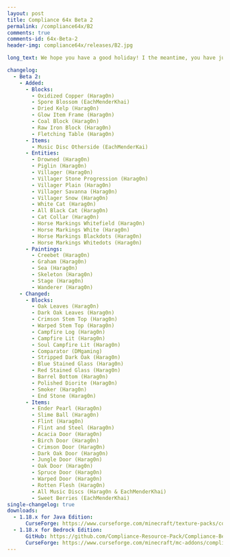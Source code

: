 ```yaml
---
layout: post
title: Compliance 64x Beta 2
permalink: /compliance64x/B2
comments: true
comments-id: 64x-Beta-2
header-img: compliance64x/releases/B2.jpg

long_text: We hope you have a good holiday! I the meantime, you have just opened one of your presents that Santa Claus has slipped for you under the tree... But what do I see? Incredible, a Compliance 64x update! (I really have to stop ...) So what's new in this update? Unfortunately it will not be as major as the previous one it brings many missing textures such as the drowned (even if we do not appreciate them), the horses are finally finished, the villagers and especially the most important block ... the dried kelp!You know the melody, the link is below bla bla bla.... I have nothing against you but I have something better to do! See you next year!! 

changelog:
  - Beta 2:
    - Added:
      - Blocks:
        - Oxidized Copper (Harag0n)
        - Spore Blossom (EachMenderKhai)
        - Dried Kelp (Harag0n)
        - Glow Item Frame (Harag0n)
        - Coal Block (Harag0n)
        - Raw Iron Block (Harag0n)
        - Fletching Table (Harag0n)
      - Items:
        - Music Disc Otherside (EachMenderKai)
      - Entities:
        - Drowned (Harag0n)
        - Piglin (Harag0n)
        - Villager (Harag0n)
        - Villager Stone Progression (Harag0n)
        - Villager Plain (Harag0n)
        - Villager Savanna (Harag0n)
        - Villager Snow (Harag0n)
        - White Cat (Harag0n)
        - All Black Cat (Harag0n)
        - Cat Collar (Harag0n)
        - Horse Markings Whitefield (Harag0n)
        - Horse Markings White (Harag0n)
        - Horse Markings Blackdots (Harag0n)
        - Horse Markings Whitedots (Harag0n)
	  - Paintings:
        - Creebet (Harag0n)
        - Graham (Harag0n)
        - Sea (Harag0n)
        - Skeleton (Harag0n)
        - Stage (Harag0n)
        - Wanderer (Harag0n)
    - Changed:
      - Blocks:
        - Oak Leaves (Harag0n)
        - Dark Oak Leaves (Harag0n)
        - Crimson Stem Top (Harag0n)
        - Warped Stem Top (Harag0n)
        - Campfire Log (Harag0n)
        - Campfire Lit (Harag0n)
        - Soul Campfire Lit (Harag0n)
        - Comparator (DMgaming)
        - Stripped Dark Oak (Harag0n)
        - Blue Stained Glass (Harag0n)
        - Red Stained Glass (Harag0n)
        - Barrel Bottom (Harag0n)
        - Polished Diorite (Harag0n)
        - Smoker (Harag0n)
        - End Stone (Harag0n)
      - Items:
        - Ender Pearl (Harag0n)
        - Slime Ball (Harag0n)
        - Flint (Harag0n)
        - Flint and Steel (Harag0n)
        - Acacia Door (Harag0n)
        - Birch Door (Harag0n)
        - Crimson Door (Harag0n)
        - Dark Oak Door (Harag0n)
        - Jungle Door (Harag0n)
        - Oak Door (Harag0n)
        - Spruce Door (Harag0n)
        - Warped Door (Harag0n)
        - Rotten Flesh (Harag0n)
        - All Music Discs (Harag0n & EachMenderKhai)
        - Sweet Berries (EachMenderKhai)
single-changelog: true
downloads:
  - 1.18.x for Java Edition:
      CurseForge: https://www.curseforge.com/minecraft/texture-packs/compliance-64x/files/3506544
  - 1.18.x for Bedrock Edition:
      GitHub: https://github.com/Compliance-Resource-Pack/Compliance-Bedrock-64x/releases/download/beta-1/Compliance.64x.Bedrock.-.Beta.1.mcpack
      CurseForge: https://www.curseforge.com/minecraft/mc-addons/compliance-64x-bedrock/files/3506550
---
```

